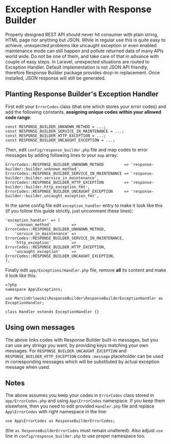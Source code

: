 # Exception Handler with Response Builder #

Properly designed REST API should never hit consumer with plain string, HTML page nor anything but JSON.
While in regular use this is quite easy to achieve, unexpected problems like uncaught exception or
even enabled maintenance mode can still happen and pollute returned data of many APIs world wide.
Do not be one of them, and take care of that in advance with couple of easy steps. In Laravel, unexpected
situations are routed to Exception Handler. Default implementation is not JSON API friendly, therefore
Response Builder package provides drop-in replacement. Once installed, JSON response will still be
generated.


## Planting Response Builder's Exception Handler ##

First edit your `ErrorCodes` class (that one which stores your error codes) and add the following
constants, **assigning unique codes within your allowed code range**:

    const RESPONSE_BUILDER_UNKNOWN_METHOD = ...;
    const RESPONSE_BUILDER_SERVICE_IN_MAINTENANCE = ...;
    const RESPONSE_BUILDER_HTTP_EXCEPTION = ...;
    const RESPONSE_BUILDER_UNCAUGHT_EXCEPTION = ...;

Then, edit `config/response_builder.php` file and map codes to error messages by adding following
lines to your `map` array:

	ErrorCodes::RESPONSE_BUILDER_UNKNOWN_METHOD         => 'response-builder::builder.unknown_method',
	ErrorCodes::RESPONSE_BUILDER_SERVICE_IN_MAINTENANCE => 'response-builder::builder.service_in_maintenance',
	ErrorCodes::RESPONSE_BUILDER_HTTP_EXCEPTION         => 'response-builder::builder.http_exception_fmt',
	ErrorCodes::RESPONSE_BUILDER_UNCAUGHT_EXCEPTION     => 'response-builder::builder.uncaught_exception_fmt',

In the same config file edit `exception_handler` entry to make it look like this (if you follow
this guide strictly, just uncomment these lines):

	'exception_handler' => [
		'unknown_method'         => ErrorCodes::RESPONSE_BUILDER_UNKNOWN_METHOD,
		'service_in_maintenance' => ErrorCodes::RESPONSE_BUILDER_SERVICE_IN_MAINTENANCE,
		'http_exception'         => ErrorCodes::RESPONSE_BUILDER_HTTP_EXCEPTION,
		'uncaught_exception'     => ErrorCodes::RESPONSE_BUILDER_UNCAUGHT_EXCEPTION,
	],

Finally edit `app/Exceptions/Handler.php` file, remove **all** its content and make it look like this:

    <?php
    namespace App\Exceptions;

    use MarcinOrlowski\ResponseBuilder\ResponseBuilderExceptionHandler as ExceptionHandler;

    class Handler extends ExceptionHandler {}


## Using own messages ##

The above links codes with Response Builder built-in messages, but you can use any strings you want, by
providing keys matching your own messages. For `RESPONSE_BUILDER_UNCAUGHT_EXCEPTION` and
`RESPONSE_BUILDER_HTTP_EXCEPTION` codes `:message` placeholder can be used in corresponding messages
which will be substituted by actual exception message when used.


## Notes ##

The above assumes you keep your codes in `ErrorCodes` class stored in `app/ErrorCodes.php` and using `App\ErrorCodes` namespace.
If  you keep them elsewhere, then you need to edit provided `Handler.php` file and replace `App\ErrorCodes` with right namespace
in the line:

    use App\ErrorCodes as ResponseBuilderErrorCodes;

(the `as ResponseBuilderErrorCodes` must remain unaltered). Also adjust `use` line in `config/response_builder.php` to
use proper namespace too.
